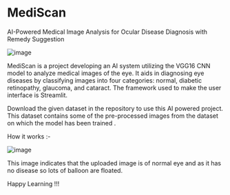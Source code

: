  # MediScan 
AI-Powered Medical Image Analysis for Ocular Disease Diagnosis with Remedy Suggestion

![image](https://github.com/user-attachments/assets/e040efe6-4ec0-4fad-b837-e61e4ea884c2)


MediScan is a project developing an AI system utilizing the VGG16 CNN model to analyze medical images of the eye. It aids in diagnosing eye diseases by classifying images into four categories: normal, diabetic retinopathy, glaucoma, and cataract. The framework used to make the user interface is Streamlit.

Download the given dataset in the repository to use this AI powered project. This dataset contains some of the pre-processed images from the dataset on which the model has been trained .

How it works :-

![image](https://github.com/user-attachments/assets/6122021e-383b-4bca-8b4a-87706a4171a2)

This image indicates that the uploaded image is of normal eye and as it has no disease so lots of balloon are floated.


Happy Learning !!!
